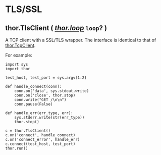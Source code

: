 # TLS/SSL

## thor.TlsClient ( _[thor.loop](loop.md)_ `loop`? )

A TCP client with a SSL/TLS wrapper. The interface is identical to that
of [thor.TcpClient](tcp.md#thortcpclient--thorloop-loop-).

For example:

    import sys
    import thor

    test_host, test_port = sys.argv[1:2]
    
    def handle_connect(conn):
        conn.on('data', sys.stdout.write)
        conn.on('close', thor.stop)
        conn.write("GET /\n\n")
        conn.pause(False)
        
    def handle_err(err_type, err):
        sys.stderr.write(str(err_type))
        thor.stop()

    c = thor.TlsClient()
    c.on('connect', handle_connect)
    c.on('connect_error', handle_err)
    c.connect(test_host, test_port)
    thor.run()

